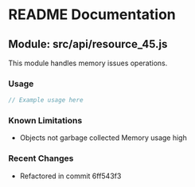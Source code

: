 # README Documentation

## Module: src/api/resource_45.js

This module handles memory issues operations.

### Usage

```javascript
// Example usage here
```

### Known Limitations

- Objects not garbage collected Memory usage high

### Recent Changes

- Refactored in commit 6ff543f3
